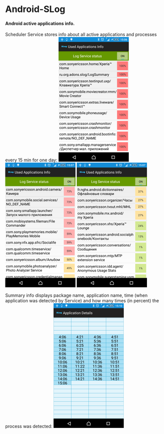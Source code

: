 # Android-SLog
#### Android active applications info.

Scheduler Service stores info about all active applications and processes every 15 min for one day:
![link](screenshots/list1.png) ![link](screenshots/list2.png) ![link](screenshots/list3.png)

Summary info displays package name, application name, time (when application was detected by Service) and how many times (in percent) the process was detected:
![link](screenshots/details.png)

